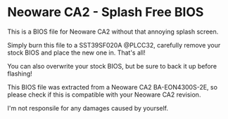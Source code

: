 # Neoware CA2 - Splash Free BIOS
This is a BIOS file for Neoware CA2 without that annoying splash screen.

Simply burn this file to a SST39SF020A @PLCC32, carefully remove your stock BIOS and place the new one in. That's all!

You can also overwrite your stock BIOS, but be sure to back it up before flashing!

This BIOS file was extracted from a Neoware CA2 BA-EON4300S-2E, so please check if this is compatible with your Neoware CA2 revision.

I'm not responsile for any damages caused by yourself.